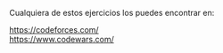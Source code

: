 Cualquiera de estos ejercicios los puedes encontrar en:

https://codeforces.com/ <br/>
https://www.codewars.com/
